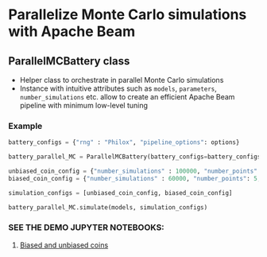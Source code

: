 # Parallelize Monte Carlo simulations with Apache Beam
## ParallelMCBattery class
* Helper class to orchestrate in parallel Monte Carlo simulations
* Instance with intuitive attributes such as `models`, `parameters`, `number_simulations` etc. allow to create an efficient Apache Beam pipeline with minimum low-level tuning
### Example
```python
battery_configs = {"rng" : "Philox", "pipeline_options": options}

battery_parallel_MC = ParallelMCBattery(battery_configs=battery_configs)

unbiased_coin_config = {"number_simulations" : 100000, "number_points": 3, "parameters": [0.5]}
biased_coin_config = {"number_simulations" : 60000, "number_points": 5, "parameters": [0.7]}

simulation_configs = [unbiased_coin_config, biased_coin_config]

battery_parallel_MC.simulate(models, simulation_configs)
```
### SEE THE DEMO JUPYTER NOTEBOOKS:
1. [Biased and unbiased coins](demo/demo.ipynb)

